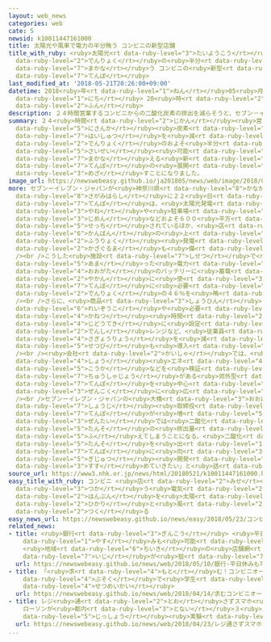```yaml
---
layout: web_news
categories: web
cate: 5
newsid: k10011447161000
title: 太陽光や風車で電力の半分賄う コンビニの新型店舗
title_with_ruby: <ruby>太陽光<rt data-ruby-level="3">たいようこう</rt></ruby>や<ruby>風車<rt data-ruby-level="2">かざぐるま</rt></ruby>で<ruby>電力<rt
  data-ruby-level="2">でんりょく</rt></ruby>の<ruby>半分<rt data-ruby-level="2">はんぶん</rt></ruby><ruby>賄<rt
  data-ruby-level="7">まかな</rt></ruby>う コンビニの<ruby>新型<rt data-ruby-level="4">しんがた</rt></ruby><ruby>店舗<rt
  data-ruby-level="7">てんぽ</rt></ruby>
last_modified_at: '2018-05-21T20:26:00+09:00'
datetime: 2018<ruby>年<rt data-ruby-level="1">ねん</rt></ruby>05<ruby>月<rt data-ruby-level="1">がつ</rt></ruby>21<ruby>日<rt
  data-ruby-level="1">にち</rt></ruby> 20<ruby>時<rt data-ruby-level="2">じ</rt></ruby>26<ruby>分<rt
  data-ruby-level="2">ふん</rt></ruby>
description: ２４時間営業するコンビニからの二酸化炭素の排出を減らそうと、セブン－イレブンは、電力のおよそ半分を再生可能エネルギーで賄える新しい店舗の展開を目指すことになりました。
summary: ２４<ruby>時間<rt data-ruby-level="2">じかん</rt></ruby><ruby>営業<rt data-ruby-level="5">えいぎょう</rt></ruby>するコンビニからの<ruby>二酸化<rt
  data-ruby-level="5">にさんか</rt></ruby><ruby>炭素<rt data-ruby-level="5">たんそ</rt></ruby>の<ruby>排出<rt
  data-ruby-level="7">はいしゅつ</rt></ruby>を<ruby>減<rt data-ruby-level="5">へ</rt></ruby>らそうと、セブン－イレブンは、<ruby>電力<rt
  data-ruby-level="2">でんりょく</rt></ruby>のおよそ<ruby>半分<rt data-ruby-level="2">はんぶん</rt></ruby>を<ruby>再生<rt
  data-ruby-level="5">さいせい</rt></ruby><ruby>可能<rt data-ruby-level="5">かのう</rt></ruby>エネルギーで<ruby>賄<rt
  data-ruby-level="7">まかな</rt></ruby>える<ruby>新<rt data-ruby-level="2">あたら</rt></ruby>しい<ruby>店舗<rt
  data-ruby-level="7">てんぽ</rt></ruby>の<ruby>展開<rt data-ruby-level="6">てんかい</rt></ruby>を<ruby>目指<rt
  data-ruby-level="3">めざ</rt></ruby>すことになりました。
image_url: https://newswebeasy.github.io/ja201805/news/web/image/2018/05/21/K10011447161_1805212002_1805212026_01_02.jpg
more: セブンーイレブン・ジャパンが<ruby>神奈川県<rt data-ruby-level="8">かながわけん</rt></ruby><ruby>相模原市<rt
  data-ruby-level="8">さがみはらし</rt></ruby>に２２<ruby>日<rt data-ruby-level="1">にち</rt></ruby>にオープンする<ruby>店舗<rt
  data-ruby-level="7">てんぽ</rt></ruby>は、<ruby>太陽光発電<rt data-ruby-level="3">たいようこうはつでん</rt></ruby>のパネルが<ruby>屋根<rt
  data-ruby-level="3">やね</rt></ruby>や<ruby>駐車場<rt data-ruby-level="7">ちゅうしゃじょう</rt></ruby>の<ruby>地面<rt
  data-ruby-level="3">じめん</rt></ruby>などおよそ６００<ruby>平方<rt data-ruby-level="3">へいほう</rt></ruby>メートルに<ruby>設置<rt
  data-ruby-level="5">せっち</rt></ruby>されているほか、<ruby>店<rt data-ruby-level="2">みせ</rt></ruby>の<ruby>看板<rt
  data-ruby-level="6">かんばん</rt></ruby>の<ruby>上<rt data-ruby-level="1">うえ</rt></ruby>には<ruby>風力<rt
  data-ruby-level="2">ふうりょく</rt></ruby><ruby>発電<rt data-ruby-level="3">はつでん</rt></ruby>の<ruby>風車<rt
  data-ruby-level="2">かざぐるま</rt></ruby>も<ruby>備<rt data-ruby-level="5">そな</rt></ruby>えられています。<br
  /><br />こうした<ruby>施設<rt data-ruby-level="7">しせつ</rt></ruby>で<ruby>発電<rt data-ruby-level="3">はつでん</rt></ruby>し、<ruby>余<rt
  data-ruby-level="5">あま</rt></ruby>った<ruby>電力<rt data-ruby-level="2">でんりょく</rt></ruby>を<ruby>大型<rt
  data-ruby-level="4">おおがた</rt></ruby>のバッテリーに<ruby>蓄電<rt data-ruby-level="7">ちくでん</rt></ruby>して<ruby>夜間<rt
  data-ruby-level="2">やかん</rt></ruby>に<ruby>使<rt data-ruby-level="3">つか</rt></ruby>うことなどにより、<ruby>店舗<rt
  data-ruby-level="7">てんぽ</rt></ruby>に<ruby>必要<rt data-ruby-level="4">ひつよう</rt></ruby>な<ruby>電力<rt
  data-ruby-level="2">でんりょく</rt></ruby>の４６％を<ruby>賄<rt data-ruby-level="7">まかな</rt></ruby>うことができるということです。<br
  /><br />さらに、<ruby>商品<rt data-ruby-level="3">しょうひん</rt></ruby>の<ruby>陳列<rt data-ruby-level="7">ちんれつ</rt></ruby>しやすくした<ruby>冷蔵庫<rt
  data-ruby-level="6">れいぞうこ</rt></ruby>や<ruby>必要<rt data-ruby-level="4">ひつよう</rt></ruby>な<ruby>加熱<rt
  data-ruby-level="4">かねつ</rt></ruby><ruby>時間<rt data-ruby-level="2">じかん</rt></ruby>を<ruby>自動的<rt
  data-ruby-level="4">じどうてき</rt></ruby>に<ruby>設定<rt data-ruby-level="5">せってい</rt></ruby>する<ruby>電子<rt
  data-ruby-level="2">でんし</rt></ruby>レンジなど、<ruby>従業員<rt data-ruby-level="6">じゅうぎょういん</rt></ruby>の<ruby>作業量<rt
  data-ruby-level="4">さぎょうりょう</rt></ruby>を<ruby>減<rt data-ruby-level="5">へ</rt></ruby>らす<ruby>設備<rt
  data-ruby-level="5">せつび</rt></ruby>も<ruby>導入<rt data-ruby-level="5">どうにゅう</rt></ruby>されています。<br
  /><br /><ruby>会社<rt data-ruby-level="2">かいしゃ</rt></ruby>では、<ruby>実際<rt data-ruby-level="5">じっさい</rt></ruby>の<ruby>省<rt
  data-ruby-level="4">しょう</rt></ruby><ruby>エネ<rt data-ruby-level="4">えね</rt></ruby><ruby>効果<rt
  data-ruby-level="5">こうか</rt></ruby>などを<ruby>検証<rt data-ruby-level="5">けんしょう</rt></ruby>したうえで、<ruby>駐車場<rt
  data-ruby-level="7">ちゅうしゃじょう</rt></ruby>がある<ruby>郊外型<rt data-ruby-level="7">こうがいがた</rt></ruby>への<ruby>店舗<rt
  data-ruby-level="7">てんぽ</rt></ruby>を<ruby>中心<rt data-ruby-level="2">ちゅうしん</rt></ruby>に<ruby>全国<rt
  data-ruby-level="3">ぜんこく</rt></ruby>に<ruby>広<rt data-ruby-level="2">ひろ</rt></ruby>げていきたいとしています。<br
  /><br />セブンーイレブン・ジャパンの<ruby>大橋<rt data-ruby-level="3">おおはし</rt></ruby><ruby>尚司<rt
  data-ruby-level="7">しょうじ</rt></ruby><ruby>取締役<rt data-ruby-level="7">とりしまりやく</rt></ruby>は「チェーンとして<ruby>店舗<rt
  data-ruby-level="7">てんぽ</rt></ruby>が<ruby>増<rt data-ruby-level="5">ふ</rt></ruby>えていけば、<ruby>全体<rt
  data-ruby-level="3">ぜんたい</rt></ruby>では<ruby>二酸化<rt data-ruby-level="5">にさんか</rt></ruby><ruby>炭素<rt
  data-ruby-level="5">たんそ</rt></ruby>の<ruby>排出量<rt data-ruby-level="7">はいしゅつりょう</rt></ruby>が<ruby>増<rt
  data-ruby-level="5">ふ</rt></ruby>えてしまうことになる。<ruby>二酸化<rt data-ruby-level="5">にさんか</rt></ruby><ruby>炭素<rt
  data-ruby-level="5">たんそ</rt></ruby>を<ruby>出<rt data-ruby-level="1">だ</rt></ruby>さない<ruby>店舗<rt
  data-ruby-level="7">てんぽ</rt></ruby>に<ruby>向<rt data-ruby-level="3">む</rt></ruby>けて<ruby>技術<rt
  data-ruby-level="5">ぎじゅつ</rt></ruby><ruby>開発<rt data-ruby-level="3">かいはつ</rt></ruby>を<ruby>進<rt
  data-ruby-level="3">すす</rt></ruby>めていきたい」と<ruby>話<rt data-ruby-level="2">はな</rt></ruby>しています。
source_url: https://www3.nhk.or.jp/news/html/20180521/k10011447161000.html
easy_title_with_ruby: コンビニ <ruby>店<rt data-ruby-level="2">みせ</rt></ruby>で<ruby>使<rt
  data-ruby-level="3">つか</rt></ruby>う<ruby>電気<rt data-ruby-level="2">でんき</rt></ruby>の<ruby>半分<rt
  data-ruby-level="2">はんぶん</rt></ruby>を<ruby>太陽<rt data-ruby-level="3">たいよう</rt></ruby>の<ruby>光<rt
  data-ruby-level="2">ひかり</rt></ruby>と<ruby>風<rt data-ruby-level="2">かぜ</rt></ruby>で<ruby>作<rt
  data-ruby-level="2">つく</rt></ruby>る
easy_news_url: https://newswebeasy.github.io/news/easy/2018/05/23/コンビニ-店で使う電気の半分を太陽の光と風で作る
related_news:
- title: <ruby>銀行<rt data-ruby-level="3">ぎんこう</rt></ruby> <ruby>平日<rt data-ruby-level="3">へいじつ</rt></ruby><ruby>休<rt
    data-ruby-level="1">やす</rt></ruby>みも<ruby>可能<rt data-ruby-level="5">かのう</rt></ruby>に
    <ruby>地域<rt data-ruby-level="6">ちいき</rt></ruby>の<ruby>店舗網<rt data-ruby-level="7">てんぽもう</rt></ruby><ruby>維持<rt
    data-ruby-level="7">いじ</rt></ruby>が<ruby>狙<rt data-ruby-level="7">ねら</rt></ruby>い
  url: https://newswebeasy.github.io/news/web/2018/05/10/銀行-平日休みも可能に-地域の店舗網維持が狙い
- title: 「<ruby>求<rt data-ruby-level="4">もと</rt></ruby>む！コンビニオーナー」なり<ruby>手<rt data-ruby-level="1">て</rt></ruby><ruby>不足<rt
    data-ruby-level="4">ぶそく</rt></ruby>で<ruby>学生<rt data-ruby-level="1">がくせい</rt></ruby>に<ruby>説明会<rt
    data-ruby-level="4">せつめいかい</rt></ruby>
  url: https://newswebeasy.github.io/news/web/2018/04/14/求むコンビニオーナーなり手不足で学生に説明会
- title: レジ<ruby>通<rt data-ruby-level="2">とお</rt></ruby>さずスマホ<ruby>決済<rt data-ruby-level="6">けっさい</rt></ruby>
    ローソンが<ruby>都内<rt data-ruby-level="3">とない</rt></ruby>３<ruby>店舗<rt data-ruby-level="7">てんぽ</rt></ruby>で<ruby>実証<rt
    data-ruby-level="5">じっしょう</rt></ruby><ruby>実験<rt data-ruby-level="4">じっけん</rt></ruby>
  url: https://newswebeasy.github.io/news/web/2018/04/23/レジ通さずスマホ決済-ローソンが都内3店舗で実証実験
...
```

